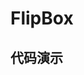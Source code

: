 <script setup>
  import Demo from './demo/index.vue'
</script>

# FlipBox

<ContainerBox title="介绍">
<template #desc>
翻转至背面
</template>
</ContainerBox>

## 代码演示

<ContainerBox title="基础用法">
<div class="demo-box">
<Demo />
</div>

<CodeBox>
<template #codes>


</template>
</CodeBox>
</ContainerBox>
